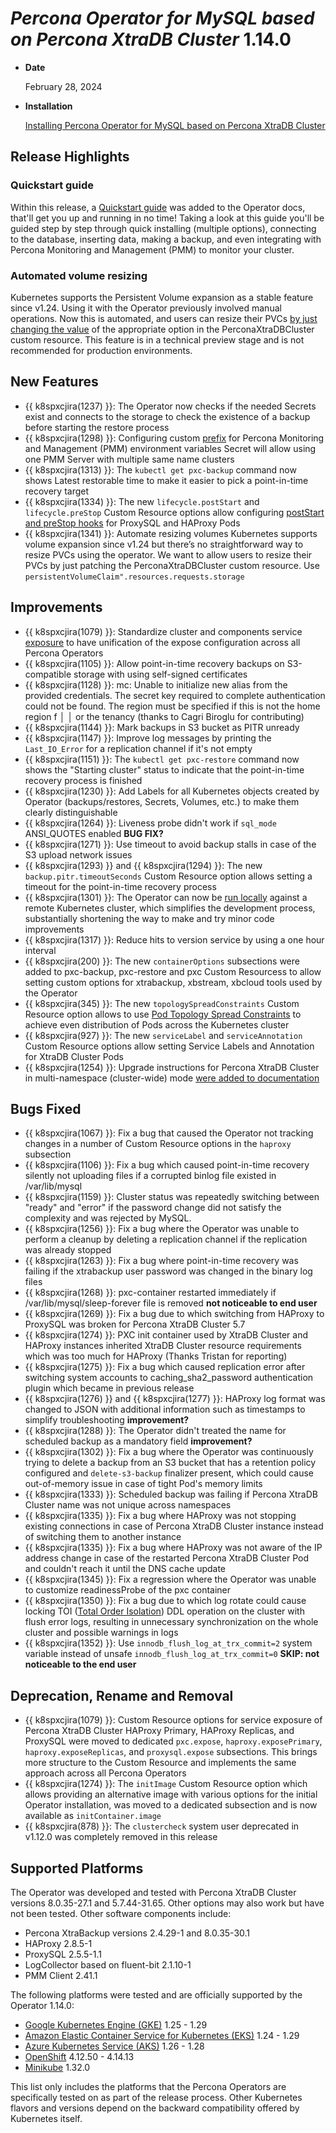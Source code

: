 # *Percona Operator for MySQL based on Percona XtraDB Cluster* 1.14.0

* **Date**

   February 28, 2024

* **Installation**

   [Installing Percona Operator for MySQL based on Percona XtraDB Cluster](../System-Requirements.md#installation-guidelines)

## Release Highlights

### Quickstart guide

Within this release, a [Quickstart guide](../quickstart.md) was added to the Operator docs, that'll get you up and running in no time! Taking a look at this guide you'll be guided step by step through quick installing (multiple options), connecting to the database, inserting data, making a backup, and even integrating with Percona Monitoring and Management (PMM) to monitor your cluster.

### Automated volume resizing

Kubernetes supports the Persistent Volume expansion as a stable feature since v1.24. Using it  with the Operator previously involved manual operations. Now this is automated, and users can resize their PVCs [by just changing the value](../scaling.md#scale-storage) of the appropriate option in the PerconaXtraDBCluster custom resource. This feature is in a technical preview stage and is not recommended for production environments.


## New Features 

* {{ k8spxcjira(1237) }}: The Operator now checks if the needed Secrets exist and connects to the storage to check the existence of a backup before starting the restore process
* {{ k8spxcjira(1298) }}: Configuring custom [prefix](../containers-conf.md) for Percona Monitoring and Management (PMM) environment variables Secret will allow using one PMM Server with multiple same name clusters
* {{ k8spxcjira(1313) }}: The `kubectl get pxc-backup` command now shows Latest restorable time to make it easier to pick a point-in-time recovery target
* {{ k8spxcjira(1334) }}: The new `lifecycle.postStart` and `lifecycle.preStop` Custom Resource options allow configuring [postStart and preStop hooks](https://kubernetes.io/docs/concepts/containers/container-lifecycle-hooks/) for ProxySQL and HAProxy Pods
* {{ k8spxcjira(1341) }}: Automate resizing volumes Kubernetes supports volume expansion since v1.24 but there’s no straightforward way to resize PVCs using the operator. We want to allow users to resize their PVCs by just patching the PerconaXtraDBCluster custom resource. Use `persistentVolumeClaim".resources.requests.storage`

## Improvements

* {{ k8spxcjira(1079) }}: Standardize cluster and components service [exposure](../expose.md) to have unification of the expose configuration across all Percona Operators
* {{ k8spxcjira(1105) }}: Allow point-in-time recovery backups on S3-compatible storage with using self-signed certificates
* {{ k8spxcjira(1128) }}: mc: <ERROR> Unable to initialize new alias from the provided credentials. The secret key required to complete authentication could not be found. The region must be specified if this is not the home region f │ │ or the tenancy (thanks to Cagri Biroglu for contributing)
* {{ k8spxcjira(1144) }}: Mark backups in S3 bucket as PITR unready
* {{ k8spxcjira(1147) }}: Improve log messages by printing the `Last_IO_Error` for a replication channel if it's not empty
* {{ k8spxcjira(1151) }}: The `kubectl get pxc-restore` command now shows the "Starting cluster" status to indicate that the point-in-time recovery process is finished
* {{ k8spxcjira(1230) }}: Add Labels for all Kubernetes objects created by Operator (backups/restores, Secrets, Volumes, etc.) to make them clearly distinguishable
* {{ k8spxcjira(1264) }}: Liveness probe didn't work if `sql_mode` ANSI_QUOTES enabled **BUG FIX?**
* {{ k8spxcjira(1271) }}: Use timeout to avoid backup stalls in case of the S3 upload network issues
* {{ k8spxcjira(1293) }} and {{ k8spxcjira(1294) }}: The new `backup.pitr.timeoutSeconds` Custom Resource option allows setting a timeout for the point-in-time recovery process
* {{ k8spxcjira(1301) }}: The Operator can now be [run locally](https://github.com/percona/percona-xtradb-cluster-operator/blob/main/CONTRIBUTING.md#1-contributing-to-the-source-tree) against a remote Kubernetes cluster, which simplifies the development process, substantially shortening the way to make and try minor code improvements
* {{ k8spxcjira(1317) }}: Reduce hits to version service by using a one hour interval
* {{ k8spxcjira(200) }}: The new `containerOptions` subsections were added to pxc-backup, pxc-restore and pxc Custom Resourcess to allow setting custom options for xtrabackup, xbstream, xbcloud tools used by the Operator
* {{ k8spxcjira(345) }}: The new `topologySpreadConstraints` Custom Resource option allows to use [Pod Topology Spread Constraints](https://kubernetes.io/docs/concepts/workloads/pods/pod-topology-spread-constraints/#spread-constraints-for-pods) to achieve even distribution of Pods across the Kubernetes cluster
* {{ k8spxcjira(927) }}: The new `serviceLabel` and `serviceAnnotation` Custom Resource options allow setting Service Labels and Annotation for XtraDB Cluster Pods
* {{ k8spxcjira(1254) }}: Upgrade instructions for Percona XtraDB Cluster in multi-namespace (cluster-wide) mode [were added to documentation](cluster-wide.md#upgrade)

## Bugs Fixed

* {{ k8spxcjira(1067) }}: Fix a bug that caused the Operator not tracking changes in a number of Custom Resource options in the `haproxy` subsection
* {{ k8spxcjira(1106) }}: Fix a bug which caused point-in-time recovery silently not uploading files if a corrupted binlog file existed in /var/lib/mysql
* {{ k8spxcjira(1159) }}: Cluster status was repeatedly switching between "ready" and "error" if the password change did not satisfy the complexity and was rejected by MySQL.
* {{ k8spxcjira(1256) }}: Fix a bug where the Operator was unable to perform a cleanup by deleting a replication channel if the replication was already stopped
* {{ k8spxcjira(1263) }}: Fix a bug where point-in-time recovery was failing if the xtrabackup user password was changed in the binary log files
* {{ k8spxcjira(1268) }}: pxc-container restarted immediately if /var/lib/mysql/sleep-forever file is removed **not noticeable to end user**
* {{ k8spxcjira(1269) }}: Fix a bug due to which switching from HAProxy to ProxySQL was broken for Percona XtraDB Cluster 5.7
* {{ k8spxcjira(1274) }}: PXC init container used by XtraDB Cluster and HAProxy instances inherited XtraDB Cluster resource requirements which was too much for HAProxy (Thanks Tristan for reporting)
* {{ k8spxcjira(1275) }}: Fix a bug which caused replication error after switching system accounts to caching_sha2_password authentication plugin which became in previous release
* {{ k8spxcjira(1276) }} and {{ k8spxcjira(1277) }}: HAProxy log format was changed to JSON with additional information such as timestamps to simplify troubleshooting **improvement?**
* {{ k8spxcjira(1288) }}: The Operator didn't treated the name for scheduled backup as a mandatory field **improvement?**
* {{ k8spxcjira(1302) }}: Fix a bug where the Operator was continuously trying to delete a backup from an S3 bucket that has a retention policy configured and `delete-s3-backup` finalizer present, which could cause out-of-memory issue in case of tight Pod's memory limits
* {{ k8spxcjira(1333) }}: Scheduled backup was failing if Percona XtraDB Cluster name was not unique across namespaces
* {{ k8spxcjira(1335) }}: Fix a bug where HAProxy was not stopping existing connections in case of Percona XtraDB Cluster instance instead of  switching them to another instance
* {{ k8spxcjira(1335) }}: Fix a bug where HAProxy was not aware of the IP address change in case of the restarted Percona XtraDB Cluster Pod and couldn't reach it until the DNS cache update
* {{ k8spxcjira(1345) }}: Fix a regression where the Operator was unable to customize readinessProbe of the pxc container
* {{ k8spxcjira(1350) }}: Fix a bug due to which log rotate could cause locking TOI ([Total Order Isolation](https://galeracluster.com/library/documentation/schema-upgrades.html#toi)) DDL operation on the cluster with flush error logs, resulting in unnecessary synchronization on the whole cluster and possible warnings in logs
* {{ k8spxcjira(1352) }}: Use `innodb_flush_log_at_trx_commit=2` system variable instead of unsafe `innodb_flush_log_at_trx_commit=0` **SKIP: not noticeable to the end user**

## Deprecation, Rename and Removal

* {{ k8spxcjira(1079) }}: Custom Resource options for service exposure of Percona XtraDB Cluster HAProxy Primary, HAProxy Replicas, and ProxySQL were moved to dedicated `pxc.expose`, `haproxy.exposePrimary`, `haproxy.exposeReplicas`, and `proxysql.expose` subsections. This brings more structure to the Custom Resource and implements the same approach across all Percona Operators
* {{ k8spxcjira(1274) }}: The `initImage` Custom Resource option which allows providing an alternative image with various options for the initial Operator installation, was moved to a dedicated subsection and is now available as `initContainer.image`
* {{ k8spxcjira(878) }}: The `clustercheck` system user deprecated in v1.12.0 was completely removed in this release

## Supported Platforms

The Operator was developed and tested with Percona XtraDB Cluster versions 8.0.35-27.1 and 5.7.44-31.65. Other options may also work but have not been tested. Other software components include:

* Percona XtraBackup versions 2.4.29-1 and 8.0.35-30.1
* HAProxy 2.8.5-1
* ProxySQL 2.5.5-1.1
* LogCollector based on fluent-bit 2.1.10-1
* PMM Client 2.41.1

The following platforms were tested and are officially supported by the Operator
1.14.0:

* [Google Kubernetes Engine (GKE)](https://cloud.google.com/kubernetes-engine) 1.25 - 1.29
* [Amazon Elastic Container Service for Kubernetes (EKS)](https://aws.amazon.com) 1.24 - 1.29
* [Azure Kubernetes Service (AKS)](https://azure.microsoft.com/en-us/services/kubernetes-service/) 1.26 - 1.28
* [OpenShift](https://www.redhat.com/en/technologies/cloud-computing/openshift) 4.12.50 - 4.14.13
* [Minikube](https://minikube.sigs.k8s.io/docs/) 1.32.0

This list only includes the platforms that the Percona Operators are specifically tested on as part of the release process. Other Kubernetes flavors and versions depend on the backward compatibility offered by Kubernetes itself.
